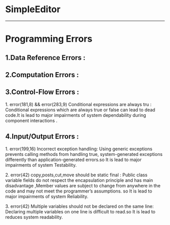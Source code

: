 # SimpleEditor

---------
# Programming Errors

## 1.Data Reference Errors :

## 2.Computation Errors :

## 3.Control-Flow Errors :
 <p>1. error(181,8) && error(283,9) Conditional expressions are always tru : 
 Conditional expressions which are always true or false can lead to dead code.It is lead to major impairments of system dependability during component interactions .</p>
 

## 4.Input/Output Errors :
<p>1. error(199,16) Incorrect exception handling: Using generic exceptions prevents calling methods from handling true, system-generated exceptions differently than application-generated errors.so It is lead to major impairments of system Testability.</p>
<p>2. error(42) copy,posts,cut,move should be static final : Public class variable fields do not respect the encapsulation principle and has main disadvantage ,Member values are subject to change from anywhere in the code and may not meet the programmer’s assumptions. so It is lead to major impairments of system Reliability.
<p>3. error(42) Multiple variables should not be declared on the same line: Declaring multiple variables on one line is difficult to read.so It is lead to reduces system readability.

